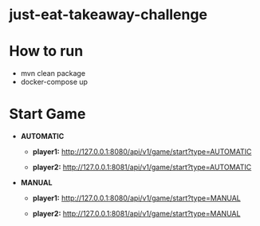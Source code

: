 # just-eat-takeaway-challenge

# How to run

- mvn clean package
- docker-compose up

# Start Game
- **AUTOMATIC**
  - **player1:** http://127.0.0.1:8080/api/v1/game/start?type=AUTOMATIC
  
  - **player2:** http://127.0.0.1:8081/api/v1/game/start?type=AUTOMATIC
   
- **MANUAL**
  - **player1:** http://127.0.0.1:8080/api/v1/game/start?type=MANUAL
  
  - **player2:** http://127.0.0.1:8081/api/v1/game/start?type=MANUAL
